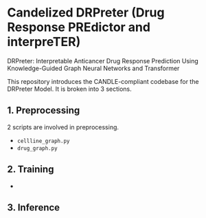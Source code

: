 # Candelized DRPreter (Drug Response PREdictor and interpreTER)
DRPreter: Interpretable Anticancer Drug Response Prediction Using Knowledge-Guided Graph Neural Networks and Transformer

This repository introduces the CANDLE-compliant codebase for the DRPreter Model. It is broken into 3 sections.

## 1. Preprocessing

2 scripts are involved in preprocessing.

- `cellline_graph.py`
- `drug_graph.py`

## 2. Training

- 

## 3. Inference 
